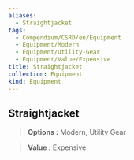 ```yaml
---
aliases:
  - Straightjacket
tags:
  - Compendium/CSRD/en/Equipment
  - Equipment/Modern
  - Equipment/Utility-Gear
  - Equipment/Value/Expensive
title: Straightjacket
collection: Equipment
kind: Equipment
---
```

## Straightjacket    
    
>    
> **Options :** Modern, Utility Gear    
> **Value :** Expensive